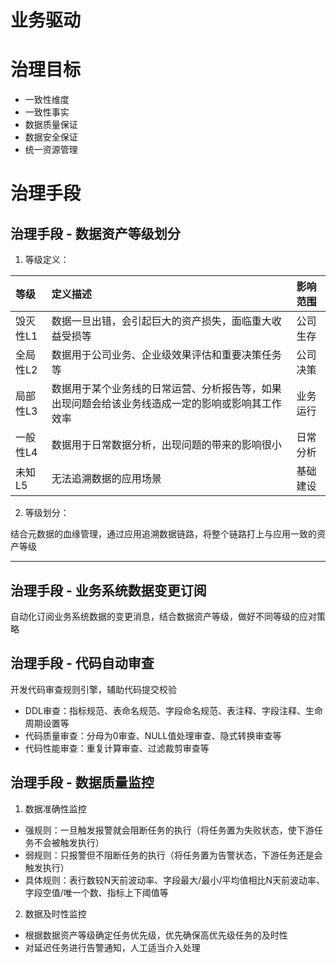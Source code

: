 <!--
 * @Author              : Uncle Bean
 * @Date                : 2020-05-19 11:25:33
 * @LastEditors         : Uncle Bean
 * @LastEditTime        : 2020-08-23 20:12:57
 * @FilePath            : \DW\数据治理\数据治理概述.md
 * @Description         : 
--> 

# 业务驱动
    
# 治理目标

* 一致性维度
* 一致性事实
* 数据质量保证
* 数据安全保证
* 统一资源管理

# 治理手段

## 治理手段 - 数据资产等级划分

1. 等级定义：

|等级|定义描述|影响范围|
|:--|:--|:--|
|毁灭性L1|数据一旦出错，会引起巨大的资产损失，面临重大收益受损等|公司生存|
|全局性L2|数据用于公司业务、企业级效果评估和重要决策任务等|公司决策|
|局部性L3|数据用于某个业务线的日常运营、分析报告等，如果出现问题会给该业务线造成一定的影响或影响其工作效率|业务运行|
|一般性L4|数据用于日常数据分析，出现问题的带来的影响很小|日常分析|
|未知L5|无法追溯数据的应用场景|基础建设|

2. 等级划分：

结合元数据的血缘管理，通过应用追溯数据链路，将整个链路打上与应用一致的资产等级

----------------------------------

## 治理手段 - 业务系统数据变更订阅

自动化订阅业务系统数据的变更消息，结合数据资产等级，做好不同等级的应对策略

## 治理手段 - 代码自动审查

开发代码审查规则引擎，辅助代码提交校验

* DDL审查：指标规范、表命名规范、字段命名规范、表注释、字段注释、生命周期设置等
* 代码质量审查：分母为0审查、NULL值处理审查、隐式转换审查等
* 代码性能审查：重复计算审查、过滤裁剪审查等

## 治理手段 - 数据质量监控

1. 数据准确性监控

* 强规则：一旦触发报警就会阻断任务的执行（将任务置为失败状态，使下游任务不会被触发执行）
* 弱规则：只报警但不阻断任务的执行（将任务置为告警状态，下游任务还是会触发执行）
* 具体规则：表行数较N天前波动率、字段最大/最小/平均值相比N天前波动率、字段空值/唯一个数、指标上下阈值等

2. 数据及时性监控

* 根据数据资产等级确定任务优先级，优先确保高优先级任务的及时性
* 对延迟任务进行告警通知，人工适当介入处理

